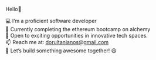 Hello👋 

💻 I’m a proficient software developer<br/>
🔭 Currently completing the ethereum bootcamp on alchemy<br/>
🐝 Open to exciting opportunities in innovative tech spaces.<br/>
📫 Reach me at: dorultanianos@gmail.com<br/>
🚀 Let’s build something awesome together! 😃

